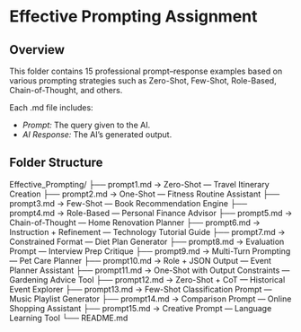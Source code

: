 # Effective Prompting Assignment

## Overview
This folder contains 15 professional prompt–response examples based on various prompting strategies such as Zero-Shot, Few-Shot, Role-Based, Chain-of-Thought, and others.

Each .md file includes:
- *Prompt:* The query given to the AI.
- *AI Response:* The AI’s generated output.

## Folder Structure

Effective_Prompting/ ├── prompt1.md   → Zero-Shot — Travel Itinerary Creation ├── prompt2.md   → One-Shot — Fitness Routine Assistant ├── prompt3.md   → Few-Shot — Book Recommendation Engine ├── prompt4.md   → Role-Based — Personal Finance Advisor ├── prompt5.md   → Chain-of-Thought — Home Renovation Planner ├── prompt6.md   → Instruction + Refinement — Technology Tutorial Guide ├── prompt7.md   → Constrained Format — Diet Plan Generator ├── prompt8.md   → Evaluation Prompt — Interview Prep Critique ├── prompt9.md   → Multi-Turn Prompting — Pet Care Planner ├── prompt10.md  → Role + JSON Output — Event Planner Assistant ├── prompt11.md  → One-Shot with Output Constraints — Gardening Advice Tool ├── prompt12.md  → Zero-Shot + CoT — Historical Event Explorer ├── prompt13.md  → Few-Shot Classification Prompt — Music Playlist Generator ├── prompt14.md  → Comparison Prompt — Online Shopping Assistant ├── prompt15.md  → Creative Prompt — Language Learning Tool └── README.md